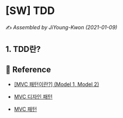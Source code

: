 # [SW] TDD

:writing_hand: *Assembled by JiYoung-Kwon (2021-01-09)* 



## 1. TDD란?





## 

## :page_with_curl: Reference

* [[MVC 패턴이란?] (Model 1, Model 2)](https://wooaoe.tistory.com/15)

* [MVC 디자인 패턴](https://opentutorials.org/course/697/3828)

* [MVC 패턴](https://velog.io/@ljinsk3/MVC-%ED%8C%A8%ED%84%B4)